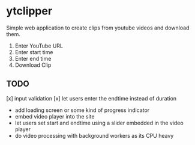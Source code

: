 # ytclipper
Simple web application to create clips from youtube videos and download them.

1. Enter YouTube URL
2. Enter start time
3. Enter end time
4. Download Clip

## TODO
[x] input validation
[x] let users enter the endtime instead of duration
- add loading screen or some kind of progress indicator
- embed video player into the site
- let users set start and endtime using a slider embedded in the video player
- do video processing with background workers as its CPU heavy